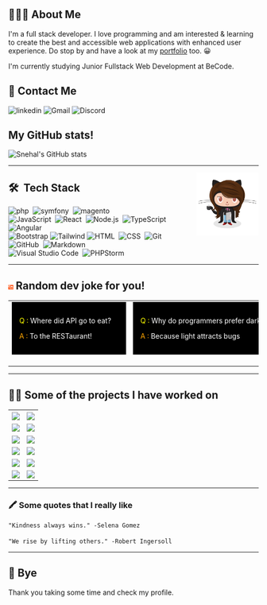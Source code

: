 <!--
**SnehalChetan/SnehalChetan** is a ✨ _special_ ✨ repository because its `README.md` (this file) appears on your GitHub profile.

Here are some ideas to get you started:

- 🔭 I’m currently working on ...
- 🌱 I’m currently learning ...
- 👯 I’m looking to collaborate on ...
-->

## 👨🏻‍💻  About Me
<p>  I'm a full stack developer. I love programming and am interested & learning to create the best and accessible web applications with enhanced user experience. Do stop by and have a look at my <a href="https://snehalchetan.github.io/html-introduction/"> portfolio</a> too. 😀</p>
    <p> I'm currently studying Junior Fullstack Web Development at BeCode.</p>
     
## 📱 Contact Me
<p></p>

![linkedin](https://img.shields.io/badge/LinkedIn-0077B5?style=for-the-badge&logo=linkedin&logoColor=white)
![Gmail](https://img.shields.io/badge/Gmail-D14836?style=for-the-badge&logo=gmail&logoColor=white)
![Discord](https://img.shields.io/badge/Discord-7289DA?style=for-the-badge&logo=discord&logoColor=white)

## My GitHub stats!
![Snehal's GitHub stats](https://github-readme-stats.vercel.app/api?username=snehalchetan&show_icons=true&theme=codeSTACKr)
<hr/>
<img alt="coder" src="./images/femalecodertocat.png" align="right" width="25%"/>

## 🛠 &nbsp;Tech Stack
<p></p>
 

![php](https://img.shields.io/badge/-php-05122A?style=flat&logo=php)&nbsp;
![symfony](https://img.shields.io/badge/-symfony-05122A?style=flat&logo=symfony)&nbsp;
![magento](https://img.shields.io/badge/-magento-05122A?style=flat&logo=magento)&nbsp;\
![JavaScript](https://img.shields.io/badge/-JavaScript-05122A?style=flat&logo=javascript)&nbsp;
![React](https://img.shields.io/badge/-React-05122A?style=flat&logo=react)&nbsp;
![Node.js](https://img.shields.io/badge/-Node.js-05122A?style=flat&logo=node.js)&nbsp;
![TypeScript](https://img.shields.io/badge/TypeScript-007ACC?style=for-the-badge&logo=typescript&style=flat)
![Angular](https://img.shields.io/badge/Angular-DD0031?style=for-the-badge&logo=angular&style=flat)\
![Bootstrap](https://img.shields.io/badge/-Bootstrap-05122A?style=flat&logo=bootstrap&logoColor=563D7C)
![Tailwind](https://img.shields.io/badge/Tailwind_CSS-38B2AC?style=for-the-badge&logo=tailwind-css&style=flat)
![HTML](https://img.shields.io/badge/-HTML-05122A?style=flat&logo=HTML5)&nbsp;
![CSS](https://img.shields.io/badge/-CSS-05122A?style=flat&logo=CSS3&logoColor=1572B6)&nbsp;
![Git](https://img.shields.io/badge/-Git-05122A?style=flat&logo=git)&nbsp;
![GitHub](https://img.shields.io/badge/-GitHub-05122A?style=flat&logo=github)&nbsp;
![Markdown](https://img.shields.io/badge/-Markdown-05122A?style=flat&logo=markdown)\
![Visual Studio Code](https://img.shields.io/badge/-Visual%20Studio%20Code-05122A?style=flat&logo=visual-studio-code&logoColor=007ACC)&nbsp;
![PHPStorm](https://img.shields.io/badge/-PHPStorm-181717?style=for-the-badge&logo=phpstorm&style=flat)

<hr/>
 <h2><img alt="programmingHumor" src="./images/programmingHumor.png" width="2%"/>  Random dev joke for you!</h2>
<table>
<tr>
<td>
  <div style="background-color:black;color:white; padding:15px; margin-bottom:20px; width:200px;" align="left">    
    <p style="color:white;"> <span style="color:yellow">Q : </span> Where did API go to eat?</p>
    <p style="color:white;"><span style="color:orange"> A : </span> To the RESTaurant! </p>
  </div>
</td>
<td>
<div style="background-color:black;color:white; padding:15px; margin-bottom:20px; width:300px;">  
<p style="color:white;"><span style="color:yellow">Q :</span> Why do programmers prefer dark mode?</p>

<p style="color:white;"><span style="color:orange">A : </span>Because light attracts bugs </p>
</div>
</td>
</tr>
</table>


<hr/>

## 👨‍💻 Some of the projects I have worked on 
<!-- <center> -->
<table style="border:none;">
<tr>
<td>
<a href="https://github.com/SnehalChetan/ajax_pokedex">
  <img align="center" src="https://github-readme-stats.vercel.app/api/pin/?username=snehalchetan&repo=ajax_pokedex&theme=ayu-mirage&layout=compact" />
</a>
</td>
<td>
<a href="https://github.com/SnehalChetan/php-blackjack-mvc">
  <img align="center" src="https://github-readme-stats.vercel.app/api/pin/?username=snehalchetan&repo=php-blackjack-mvc&theme=ayu-mirage&layout=compact" />
</a>
</td>
</tr>

<tr>
<td>
<a href="https://github.com/SnehalChetan/kahoot-but-better">
  <img align="center" src="https://github-readme-stats.vercel.app/api/pin/?username=snehalchetan&repo=kahoot-but-better&theme=ayu-mirage&layout=compact" />
</a>
</td>
<td>
<a href="https://github.com/SnehalChetan/E-commerce-webshop">
  <img align="center" src="https://github-readme-stats.vercel.app/api/pin/?username=snehalchetan&repo=E-commerce-webshop&theme=ayu-mirage&layout=compact" />
</a>
</td>
</tr>
  <tr>
<td>
<a href="https://github.com/SnehalChetan/guestbook-php">
  <img align="center" src="https://github-readme-stats.vercel.app/api/pin/?username=snehalchetan&repo=guestbook-php&theme=ayu-mirage&layout=compact" />
</a>
</td>
<td>
<a href="https://github.com/SnehalChetan/php-crud">
  <img align="center" src="https://github-readme-stats.vercel.app/api/pin/?username=snehalchetan&repo=php-crud&theme=ayu-mirage&layout=compact" />
</a>
</td>
</tr>
  <tr>
<td>
<a href="https://github.com/SnehalChetan/JSGame-Rock-paper-scissors-lizard-spock">
  <img align="center" src="https://github-readme-stats.vercel.app/api/pin/?username=snehalchetan&repo=JSGame-Rock-paper-scissors-lizard-spock&theme=ayu-mirage&layout=compact" />
</a>
</td>
<td>

<a href="https://github.com/SnehalChetan/js-memory-game">
  <img align="center" src="https://github-readme-stats.vercel.app/api/pin/?username=snehalchetan&repo=js-memory-game&theme=ayu-mirage&layout=compact" />
</a>
</td>
</tr>

<tr>
<td>
<a href="https://github.com/SnehalChetan/jacs-digital-jump">
  <img align="center" src="https://github-readme-stats.vercel.app/api/pin/?username=snehalchetan&repo=jacs-digital-jump&theme=ayu-mirage&layout=compact" />
</a>
</td>
<td>
<a href="https://github.com/SnehalChetan/challenge-bootstrap">
  <img align="center" src="https://github-readme-stats.vercel.app/api/pin/?username=snehalchetan&repo=challenge-bootstrap&theme=ayu-mirage&layout=compact" />
</a>
</td>
</tr>





<tr>
<td>
<a href="https://github.com/SnehalChetan/basic-angular-form">
  <img align="center" src="https://github-readme-stats.vercel.app/api/pin/?username=snehalchetan&repo=basic-angular-form&theme=ayu-mirage&layout=compact" />
</a>
</td>
<td>
<a href="https://github.com/SnehalChetan/baking-with-wordpress">
  <img align="center" src="https://github-readme-stats.vercel.app/api/pin/?username=snehalchetan&repo=baking-with-wordpress&theme=ayu-mirage&layout=compact" />
</a>
</td>
</tr>


</table>
<!-- </center> -->
<hr/>

### 🖍 Some quotes that I really like

    "Kindness always wins." -Selena Gomez

    "We rise by lifting others." -Robert Ingersoll
<hr/>

## 👋 Bye
Thank you taking some time and check my profile.